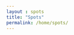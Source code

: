 ```yaml
---
layout : spots
title: "Spots"
permalink: /home/spots/
---
```

<dl>
    <div class="container">
        <section class="sidebar">
        </section>
    </div>
</dl>

